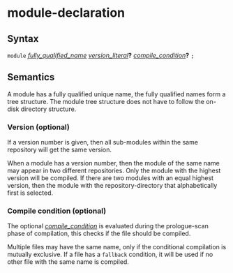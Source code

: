 # module-declaration

## Syntax

`module` [_fully_qualified_name_](fully_qualified_name.md)
    [_version_literal_](version_literal.md)__?__
    [_compile_condition_](compile_condition.md)__?__ `;`


## Semantics

A module has a fully qualified unique name, the fully qualified names form a
tree structure. The module tree structure does not have to follow the on-disk
directory structure.


### Version (optional)

If a version number is given, then all sub-modules within the same repository
will get the same version.

When a module has a version number, then the module of the same name may appear
in two different repositories. Only the module with the highest version will be
compiled. If there are two modules with an equal highest version, then the module
with the repository-directory that alphabetically first is selected.


### Compile condition (optional)

The optional [_compile_condition_](compile_condition.md) is evaluated during the
prologue-scan phase of compilation, this checks if the file should be compiled.

Multiple files may have the same name, only if the conditional
compilation is mutually exclusive. If a file has a `fallback` condition, it will
be used if no other file with the same name is compiled.
